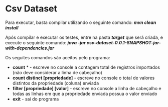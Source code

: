 # Csv Dataset

Para executar, basta compilar utilizando o seguinte comando:
***mvn clean install***

Após compilar e executar os testes, entre na pasta ***target*** que será criada, e execute o seguinte comando:
***java -jar csv-dataset-0.0.1-SNAPSHOT-jar-with-dependencies.jar***

Os seguites comandos são aceitos pelo programa:
- **count** * - escreve no console a contagem total de registros importados (não deve considerar a linha de cabeçalho)
- **count distinct [propriedade]** - escreve no console o total de valores distintos da propriedade (coluna) enviada 
- **filter [propriedade] [valor]** - escreve no console a linha de cabeçalho e todas as linhas em que a propriedade enviada possua o valor enviado 
- **exit** - sai do programa

